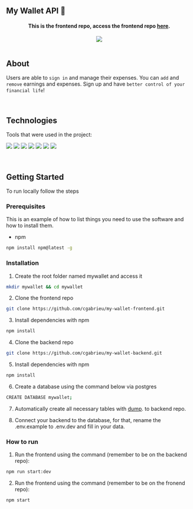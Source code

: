 ## My Wallet API 👛

<div align="center">
  <h4>This is the frontend repo, access the frontend repo <a href="https://github.com/cgabrieu/my-wallet-frontend">here</a>.</h4>
  <a href="https://mywallet-cgabrieu.vercel.app/">
    <img src="https://user-images.githubusercontent.com/25062334/144301107-9b86368f-6548-452b-8f82-37a70ca4fe98.gif">
  <a/>
</div>
  
<br/>

## About

Users are able to `sign in` and manage their expenses.
You can `add` and `remove` earnings and expenses. Sign up and have `better control of your financial life`!
  
  
<br/>

## Technologies

Tools that were used in the project:
<p>
  <img src='https://img.shields.io/badge/Node.js-000000?style=for-the-badge&logo=nodedotjs&logoColor=white'>
  <img src='https://img.shields.io/badge/Express.js-000000?style=for-the-badge&logo=express&logoColor=white'>
  <img src="https://img.shields.io/badge/Jest-000000?style=for-the-badge&logo=jest&logoColor=white"/>
  <img src='https://img.shields.io/badge/PostgreSQL-000000?style=for-the-badge&logo=postgresql&logoColor=white'>
  <img src='https://img.shields.io/badge/eslint-000000?style=for-the-badge&logo=eslint&logoColor=white'>
  <img src='https://img.shields.io/badge/npm-000000?style=for-the-badge&logo=npm&logoColor=white'>
  <img src='https://img.shields.io/badge/Heroku-000000?style=for-the-badge&logo=heroku&logoColor=white'>
</p>
  
<br/>

<!-- GETTING STARTED -->
## Getting Started

To run locally follow the steps

### Prerequisites

This is an example of how to list things you need to use the software and how to install them.
* npm
```sh
npm install npm@latest -g
```

### Installation

1. Create the root folder named mywallet and access it
```sh
mkdir mywallet && cd mywallet
```
2. Clone the frontend repo
```sh
git clone https://github.com/cgabrieu/my-wallet-frontend.git
```
3. Install dependencies with npm
```sh
npm install
```
4. Clone the backend repo
```sh
git clone https://github.com/cgabrieu/my-wallet-backend.git
```
5. Install dependencies with npm
```sh
npm install
```
6. Create a database using the command below via postgres
```sh
CREATE DATABASE mywallet;
```
7. Automatically create all necessary tables with <a href="https://github.com/cgabrieu/my-wallet-backend/blob/main/dump.sql">dump</a>. to backend repo.

8. Connect your backend to the database, for that, rename the .env.example to .env.dev and fill in your data.

### How to run

1. Run the frontend using the command (remember to be on the backend repo): 
```sh
npm run start:dev
```
2. Run the frontend using the command (remember to be on the fronend repo): 
```sh
npm start
```
